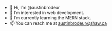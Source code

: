 - 👋 Hi, I’m @austinbrodeur
- 👀 I’m interested in web development.
- 🌱 I’m currently learning the MERN stack.
- 📫 You can reach me at austinbrodeur@shaw.ca

<!---
austinbrodeur/austinbrodeur is a ✨ special ✨ repository because its `README.md` (this file) appears on your GitHub profile.
You can click the Preview link to take a look at your changes.
--->
